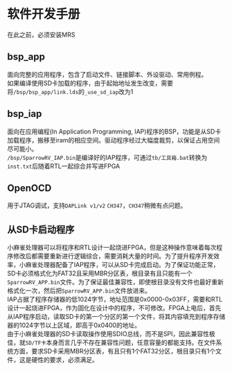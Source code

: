 # 软件开发手册
在此之前，必须安装MRS  

## bsp_app
面向完整的应用程序，包含了启动文件、链接脚本、外设驱动、常用例程。  
如果编译使用SD卡加载的程序，由于起始地址发生改变，需要将`/bsp/bsp_app/link.lds`的`_use_sd_iap`改为1  

## bsp_iap
面向在应用编程(In Application Programming, IAP)程序的BSP，功能是从SD卡加载程序，搬移至iram的相应空间。驱动程序经过大幅度裁剪，以保证占用空间尽可能小。  
`/bsp/SparrowRV_IAP.bin`是编译好的IAP程序，可通过`tb/工具箱.bat`转换为`inst.txt`后随着RTL一起综合并写进FPGA  

## OpenOCD
用于JTAG调试，支持`DAPLink v1/v2` `CH347`，`CH347`稍微有点问题。  

## 从SD卡启动程序
小麻雀处理器可以将程序和RTL设计一起烧进FPGA，但是这种操作意味着每次程序修改后都需要重新进行逻辑综合，需要消耗大量的时间。为了提升程序开发效率，小麻雀处理器配备了IAP程序，可以从SD卡完成启动。为了保证功能正常，SD卡必须格式化为FAT32且采用MBR分区表，根目录有且只能有一个`SparrowRV_APP.bin`文件。为了保证最佳兼容性，即使根目录没有文件也最好重新格式化一次，然后把`SparrowRV_APP.bin`文件放进来。  
IAP占据了程序存储器的低1024字节，地址范围是0x0000-0x03FF，需要和RTL设计一起烧进FPGA，作为固化在设计中的程序，不可修改。FPGA上电后，首先从IAP程序启动，读取SD卡的第一个分区的第一个文件，将其内容填充到程序存储器的1024字节以上区域，即高于0x0400的地址。  
由于小麻雀处理器的SD卡读取操作使用SDIO总线，而不是SPI，因此兼容性极佳，就`SD/TF卡`本身而言几乎不存在兼容性问题，任意容量的都能支持。在文件系统方面，要求SD卡采用MBR分区表，有且只有1个FAT32分区，根目录只有1个文件，这是硬性的要求，必须满足。  
